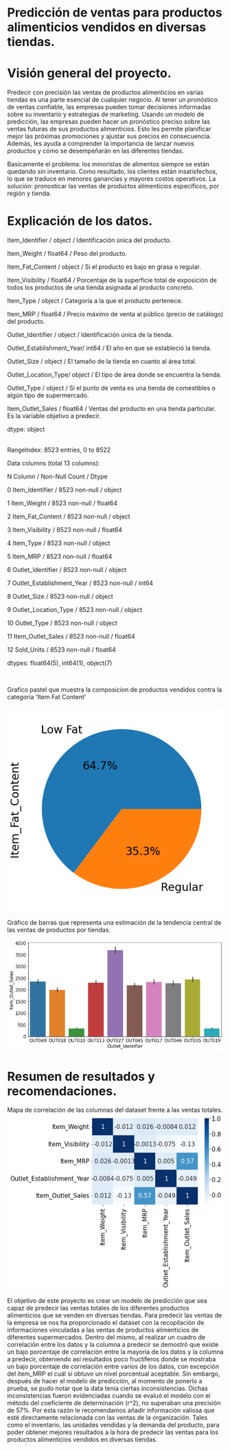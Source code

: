 
# Predicción de ventas para productos alimenticios vendidos en diversas tiendas.

# Visión general del proyecto.

Predecir con precisión las ventas de productos alimenticios en varias tiendas es una parte esencial de cualquier negocio. Al tener un pronóstico de ventas confiable, las empresas pueden tomar decisiones informadas sobre su inventario y estrategias de marketing. Usando un modelo de predicción, las empresas pueden hacer un pronóstico preciso sobre las ventas futuras de sus productos alimenticios. Esto les permite planificar mejor las próximas promociones y ajustar sus precios en consecuencia. Además, les ayuda a comprender la importancia de lanzar nuevos productos y cómo se desempeñarán en las diferentes tiendas.

Basicamente el problema: los minoristas de alimentos siempre se están quedando sin inventario. Como resultado, los clientes están insatisfechos, lo que se traduce en menores ganancias y mayores costos operativos. La solución: pronosticar las ventas de productos alimenticios específicos, por región y tienda.

# Explicación de los datos.

Item_Identifier /             object  /   Identificación única del producto. </p>
Item_Weight      /            float64  /   Peso del producto.</p>
Item_Fat_Content  /            object  /   Si el producto es bajo en grasa o regular. </p>
Item_Visibility    /          float64  /   Porcentaje de la superficie total de exposición de todos los productos de una tienda asignada al producto concreto. </p>
Item_Type           /          object  /   Categoría a la que el producto pertenece. </p>
Item_MRP            /         float64  /   Precio máximo de venta al público (precio de catálogo) del producto. </p>
Outlet_Identifier   /          object  /   Identificación única de la tienda. </p>
Outlet_Establishment_Year/      int64  /   El año en que se estableció la tienda. </p>
Outlet_Size         /          object  /   El tamaño de la tienda en cuanto al área total. </p>
Outlet_Location_Type/          object  /   El tipo de área donde se encuentra la tienda. </p>
Outlet_Type          /         object  /   Si el punto de venta es una tienda de comestibles o algún tipo de supermercado. </p>
Item_Outlet_Sales    /        float64  /   Ventas del producto en una tienda particular. Es la variable objetivo a predecir. </p>
dtype: object


</p><br>
RangeIndex: 8523 entries, 0 to 8522 </p>
Data columns (total 13 columns): </p>
 N   Column          /           Non-Null Count / Dtype   </p> 
 0   Item_Identifier  /          8523 non-null  / object  </p>
 1   Item_Weight       /         8523 non-null  / float64 </p>
 2   Item_Fat_Content   /        8523 non-null  / object  </p>
 3   Item_Visibility    /        8523 non-null  / float64 </p>
 4   Item_Type          /        8523 non-null  / object </p>
 5   Item_MRP           /        8523 non-null  / float64 </p>
 6   Outlet_Identifier  /        8523 non-null  / object </p>
 7   Outlet_Establishment_Year /  8523 non-null /  int64  </p>
 8   Outlet_Size        /        8523 non-null  / object </p>
 9   Outlet_Location_Type /      8523 non-null  / object </p>
 10  Outlet_Type          /      8523 non-null  / object </p>
 11  Item_Outlet_Sales    /      8523 non-null  / float64 </p>
 12  Sold_Units           /      8523 non-null  / float64 </p>
dtypes: float64(5), int64(1), object(7)</p> <br>


Grafico pastel que muestra la composicion de productos vendidos contra la categoria 'Item Fat Content' 

![alt text](fat.png)

Gráfico de barras que representa una estimación de la tendencia central de las ventas de productos por tiendas.

![alt text](bars.png)

# Resumen de resultados y recomendaciones. 

Mapa de correlación de las columnas del dataset frente a las ventas totales.
![alt text](Mapa_de_calor.png)


El objetivo de este proyecto es crear un modelo de predicción que sea capaz de predecir las ventas totales de los diferentes productos alimenticios que se venden en diversas tiendas. Para predecir las ventas de la empresa se nos ha proporcionado el dataset con la recopilación de informaciones vinculadas a las ventas de productos alimenticios de diferentes supermercados. Dentro del mismo, al realizar un cuadro de correlación entre los datos y la columna a predecir se demostró que existe un bajo porcentaje de correlación entre la mayoría de los datos y la columna a predecir, obteniendo así resultados poco fructíferos donde se mostraba un bajo porcentaje de correlación entre varios de los datos, con excepción del item_MRP el cuál si obtuvo un nivel porcentual aceptable. Sin embargo, después de hacer el modelo de predicción, al momento de ponerlo a prueba, se pudo notar que la data tenía ciertas inconsistencias. Dichas inconsistencias fueron evidenciadas cuando se evaluó el modelo con el método del coeficiente de determinación (r^2), no superaban una precisión de 57%. Por esta razón le recomendamos añadir información valiosa que esté directamente relacionada con las ventas de la organización. Tales como el inventario, las unidades vendidas y la demanda del producto, para poder obtener mejores resultados a la hora de predecir las ventas para los productos alimenticios vendidos en diversas tiendas.
